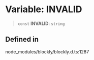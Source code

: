 # Variable: INVALID

> `const` **INVALID**: `string`

## Defined in

node_modules/blockly/blockly.d.ts:1287
